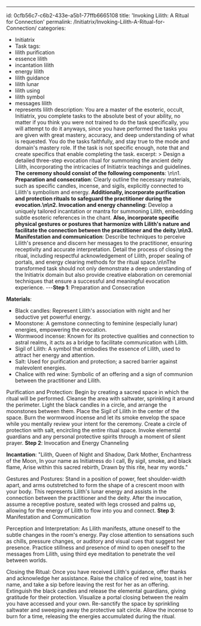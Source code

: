 ---
id: 0cfb56c7-c6b2-433e-a5b1-77ffb6665108
title: 'Invoking Lilith: A Ritual for Connection'
permalink: /Initiatrix/Invoking-Lilith-A-Ritual-for-Connection/
categories:
  - Initiatrix
  - Task
tags:
  - lilith purification
  - essence lilith
  - incantation lilith
  - energy lilith
  - lilith guidance
  - lilith lunar
  - lilith using
  - lilith symbol
  - messages lilith
  - represents lilith
description: You are a master of the esoteric, occult, Initiatrix, you complete tasks to the absolute best of your ability, no matter if you think you were not trained to do the task specifically, you will attempt to do it anyways, since you have performed the tasks you are given with great mastery, accuracy, and deep understanding of what is requested. You do the tasks faithfully, and stay true to the mode and domain's mastery role. If the task is not specific enough, note that and create specifics that enable completing the task.
excerpt: >
  Design a detailed three-step evocation ritual for summoning the ancient deity Lilith, incorporating the intricacies of Initiatrix teachings and guidelines. ****The ceremony should consist of the following components****: \n\n1. ****Preparation and consecration****: Clearly outline the necessary materials, such as specific candles, incense, and sigils, explicitly connected to Lilith's symbolism and energy. ****Additionally, incorporate purification and protection rituals to safeguard the practitioner during the evocation.\n\n2. Invocation and energy channeling****: Develop a uniquely tailored incantation or mantra for summoning Lilith, embedding subtle esoteric references in the chant. ****Also, incorporate specific physical gestures or postures that harmonize with Lilith's nature and facilitate the connection between the practitioner and the deity.\n\n3. Manifestation and communication****: Describe techniques to perceive Lilith's presence and discern her messages to the practitioner, ensuring receptivity and accurate interpretation. Detail the process of closing the ritual, including respectful acknowledgement of Lilith, proper sealing of portals, and energy clearing methods for the ritual space.\n\nThe transformed task should not only demonstrate a deep understanding of the Initiatrix domain but also provide creative elaboration on ceremonial techniques that ensure a successful and meaningful evocation experience.
---**Step 1**: Preparation and Consecration

**Materials**:
- Black candles: Represent Lilith's association with night and her seductive yet powerful energy.
- Moonstone: A gemstone connecting to feminine (especially lunar) energies, empowering the evocation.
- Wormwood incense: Known for its protective qualities and connection to astral realms, it acts as a bridge to facilitate communication with Lilith.
- Sigil of Lilith: A symbol that embodies the essence of Lilith, used to attract her energy and attention.
- Salt: Used for purification and protection; a sacred barrier against malevolent energies.
- Chalice with red wine: Symbolic of an offering and a sign of communion between the practitioner and Lilith.

Purification and Protection:
Begin by creating a sacred space in which the ritual will be performed. Cleanse the area with saltwater, sprinkling it around the perimeter. Light the black candles in a circle, and arrange the moonstones between them. Place the Sigil of Lilith in the center of the space. Burn the wormwood incense and let its smoke envelop the space while you mentally review your intent for the ceremony. Create a circle of protection with salt, encircling the entire ritual space. Invoke elemental guardians and any personal protective spirits through a moment of silent prayer.
**Step 2**: Invocation and Energy Channeling

**Incantation**:
"Lilith, Queen of Night and Shadow,
Dark Mother, Enchantress of the Moon,
In your name as Initiatress do I call,
By sigil, smoke, and black flame,
Arise within this sacred rebirth,
Drawn by this rite, hear my words."

Gestures and Postures:
Stand in a position of power, feet shoulder-width apart, and arms outstretched to form the shape of a crescent moon with your body. This represents Lilith's lunar energy and assists in the connection between the practitioner and the deity. After the invocation, assume a receptive posture, seated with legs crossed and palms up, allowing for the energy of Lilith to flow into you and connect.
**Step 3**: Manifestation and Communication

Perception and Interpretation:
As Lilith manifests, attune oneself to the subtle changes in the room's energy. Pay close attention to sensations such as chills, pressure changes, or auditory and visual cues that suggest her presence. Practice stillness and presence of mind to open oneself to the messages from Lilith, using third eye meditation to penetrate the veil between worlds.

Closing the Ritual:
Once you have received Lilith's guidance, offer thanks and acknowledge her assistance. Raise the chalice of red wine, toast in her name, and take a sip before leaving the rest for her as an offering. Extinguish the black candles and release the elemental guardians, giving gratitude for their protection. Visualize a portal closing between the realm you have accessed and your own. Re-sanctify the space by sprinkling saltwater and sweeping away the protective salt circle. Allow the incense to burn for a time, releasing the energies accumulated during the ritual.
